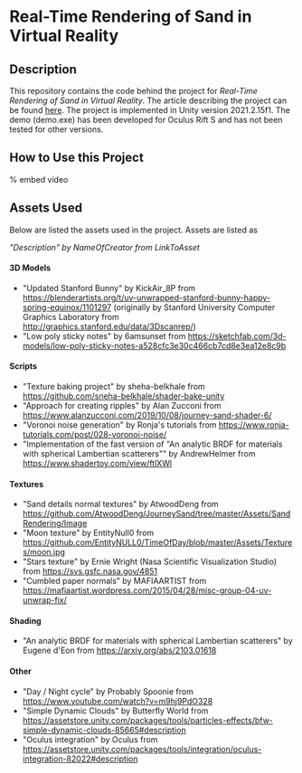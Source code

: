 # Real-Time Rendering of Sand in Virtual Reality

## Description

This repository contains the code behind the project for _Real-Time Rendering of Sand in Virtual Reality_. 
The article describing the project can be found [here](https://www.google.com/webhp?hl=da&sa=X&ved=0ahUKEwja-9SS5tn3AhVxSvEDHbrrB04QPAgI). 
The project is implemented in Unity version 2021.2.15f1.
The demo (demo.exe) has been developed for Oculus Rift S and has not been tested for other versions. 

## How to Use this Project

% embed video

## Assets Used

Below are listed the assets used in the project. 
Assets are listed as 

_"Description" by NameOfCreator from LinkToAsset_

#### 3D Models

- "Updated Stanford Bunny" by KickAir_8P from https://blenderartists.org/t/uv-unwrapped-stanford-bunny-happy-spring-equinox/1101297 (originally by Stanford University Computer Graphics Laboratory from http://graphics.stanford.edu/data/3Dscanrep/)
- "Low poly sticky notes" by 6amsunset from https://sketchfab.com/3d-models/low-poly-sticky-notes-a528cfc3e30c466cb7cd8e3ea12e8c9b 

#### Scripts

- "Texture baking project" by sheha-belkhale from https://github.com/sneha-belkhale/shader-bake-unity 
- "Approach for creating ripples" by Alan Zucconi from https://www.alanzucconi.com/2019/10/08/journey-sand-shader-6/ 
- "Voronoi noise generation" by Ronja's tutorials from https://www.ronja-tutorials.com/post/028-voronoi-noise/
- "Implementation of the fast version of "An analytic BRDF for materials with spherical Lambertian scatterers"" by AndrewHelmer from https://www.shadertoy.com/view/ftlXWl 

#### Textures

- "Sand details normal textures" by AtwoodDeng from https://github.com/AtwoodDeng/JourneySand/tree/master/Assets/SandRendering/Image
- "Moon texture" by EntityNull0 from https://github.com/EntityNULL0/TimeOfDay/blob/master/Assets/Textures/moon.jpg
- "Stars texture" by Ernie Wright (Nasa Scientific Visualization Studio) from https://svs.gsfc.nasa.gov/4851
- "Cumbled paper normals" by MAFIAARTIST from https://mafiaartist.wordpress.com/2015/04/28/misc-group-04-uv-unwrap-fix/

#### Shading

- "An analytic BRDF for materials with spherical Lambertian scatterers" by Eugene d'Eon from https://arxiv.org/abs/2103.01618

#### Other

- "Day / Night cycle" by Probably Spoonie from https://www.youtube.com/watch?v=m9hj9PdO328
- "Simple Dynamic Clouds" by Butterfly World from https://assetstore.unity.com/packages/tools/particles-effects/bfw-simple-dynamic-clouds-85665#description 
- "Oculus integration" by Oculus from https://assetstore.unity.com/packages/tools/integration/oculus-integration-82022#description


